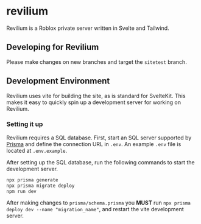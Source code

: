 # revilium

Revilium is a Roblox private server written in Svelte and Tailwind.

## Developing for Revilium

Please make changes on new branches and target the `sitetest` branch.

## Development Environment

Revilium uses vite for building the site, as is standard for SvelteKit. This makes it easy to quickly spin up a development server for working on Revilium.

### Setting it up

Revilium requires a SQL database. First, start an SQL server supported by [Prisma](https://www.prisma.io/) and define the connection URL in `.env`. An example `.env` file is located at `.env.example`.

After setting up the SQL database, run the following commands to start the development server.

```bash
npx prisma generate
npx prisma migrate deploy
npm run dev
```

After making changes to `prisma/schema.prisma` you **MUST** run `npx prisma deploy dev --name "migration_name"`, and restart the vite development server.
